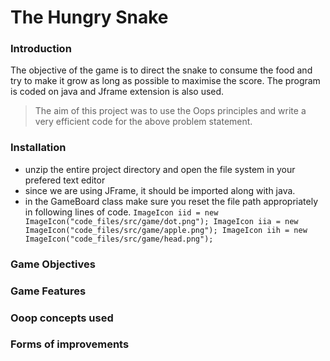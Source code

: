 # The Hungry Snake

### Introduction
The objective of the game is to direct the snake to consume the food and try to make it grow as long as possible to maximise the score. The program is coded on java and Jframe extension is also used. 
> The aim of this project was to use the Oops principles and write a very efficient code for the above problem statement. 

### Installation
- unzip the entire project directory and open the file system in your prefered text editor
- since we are using JFrame, it should be imported along with java.
- in the GameBoard class make sure you reset the file path appropriately in following lines of code.
``
ImageIcon iid = new ImageIcon("code_files/src/game/dot.png");
ImageIcon iia = new ImageIcon("code_files/src/game/apple.png");
ImageIcon iih = new ImageIcon("code_files/src/game/head.png");
``

### Game Objectives




### Game Features



### Ooop concepts used


### Forms of improvements
